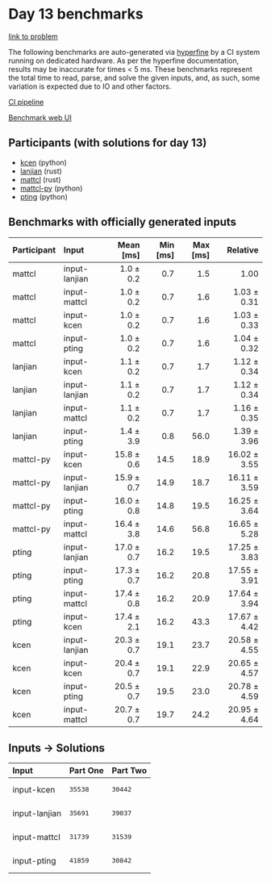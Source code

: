 # Day 13 benchmarks

[link to problem](https://adventofcode.com/2023/day/13)

The following benchmarks are auto-generated via
[hyperfine](https://github.com/sharkdp/hyperfine) by a CI system running on
dedicated hardware. As per the hyperfine documentation, results may be
inaccurate for times < 5 ms. These benchmarks represent the total time to read,
parse, and solve the given inputs, and, as such, some variation is expected due
to IO and other factors.

[CI pipeline](http://ci.papercode.net:8080/teams/main/pipelines/aoc2023)

[Benchmark web UI](https://aoc.ancalagon.black)


## Participants (with solutions for day 13)

- [kcen](https://github.com/kcen/aoc2023) (python)
- [lanjian](https://github.com/lanjian/aoc-2023) (rust)
- [mattcl](https://github.com/mattcl/aoc2023) (rust)
- [mattcl-py](https://github.com/mattcl/aoc2023-py) (python)
- [pting](https://github.com/pting/aoc2023) (python)


## Benchmarks with officially generated inputs

| Participant | Input | Mean [ms] | Min [ms] | Max [ms] | Relative |
|:---|:---|---:|---:|---:|---:|
| mattcl | input-lanjian | 1.0 ± 0.2 | 0.7 | 1.5 | 1.00 |
| mattcl | input-mattcl | 1.0 ± 0.2 | 0.7 | 1.6 | 1.03 ± 0.31 |
| mattcl | input-kcen | 1.0 ± 0.2 | 0.7 | 1.6 | 1.03 ± 0.33 |
| mattcl | input-pting | 1.0 ± 0.2 | 0.7 | 1.6 | 1.04 ± 0.32 |
| lanjian | input-kcen | 1.1 ± 0.2 | 0.7 | 1.7 | 1.12 ± 0.34 |
| lanjian | input-lanjian | 1.1 ± 0.2 | 0.7 | 1.7 | 1.12 ± 0.34 |
| lanjian | input-mattcl | 1.1 ± 0.2 | 0.7 | 1.7 | 1.16 ± 0.35 |
| lanjian | input-pting | 1.4 ± 3.9 | 0.8 | 56.0 | 1.39 ± 3.96 |
| mattcl-py | input-kcen | 15.8 ± 0.6 | 14.5 | 18.9 | 16.02 ± 3.55 |
| mattcl-py | input-lanjian | 15.9 ± 0.7 | 14.9 | 18.7 | 16.11 ± 3.59 |
| mattcl-py | input-pting | 16.0 ± 0.8 | 14.8 | 19.5 | 16.25 ± 3.64 |
| mattcl-py | input-mattcl | 16.4 ± 3.8 | 14.6 | 56.8 | 16.65 ± 5.28 |
| pting | input-lanjian | 17.0 ± 0.7 | 16.2 | 19.5 | 17.25 ± 3.83 |
| pting | input-pting | 17.3 ± 0.7 | 16.2 | 20.8 | 17.55 ± 3.91 |
| pting | input-mattcl | 17.4 ± 0.8 | 16.2 | 20.9 | 17.64 ± 3.94 |
| pting | input-kcen | 17.4 ± 2.1 | 16.2 | 43.3 | 17.67 ± 4.42 |
| kcen | input-lanjian | 20.3 ± 0.7 | 19.1 | 23.7 | 20.58 ± 4.55 |
| kcen | input-kcen | 20.4 ± 0.7 | 19.1 | 22.9 | 20.65 ± 4.57 |
| kcen | input-pting | 20.5 ± 0.7 | 19.5 | 23.0 | 20.78 ± 4.59 |
| kcen | input-mattcl | 20.7 ± 0.7 | 19.7 | 24.2 | 20.95 ± 4.64 |


## Inputs -> Solutions

| Input | Part One | Part Two |
|:---|:---|:---|
|input-kcen|<pre>35538</pre>|<pre>30442</pre>|
|input-lanjian|<pre>35691</pre>|<pre>39037</pre>|
|input-mattcl|<pre>31739</pre>|<pre>31539</pre>|
|input-pting|<pre>41859</pre>|<pre>30842</pre>|